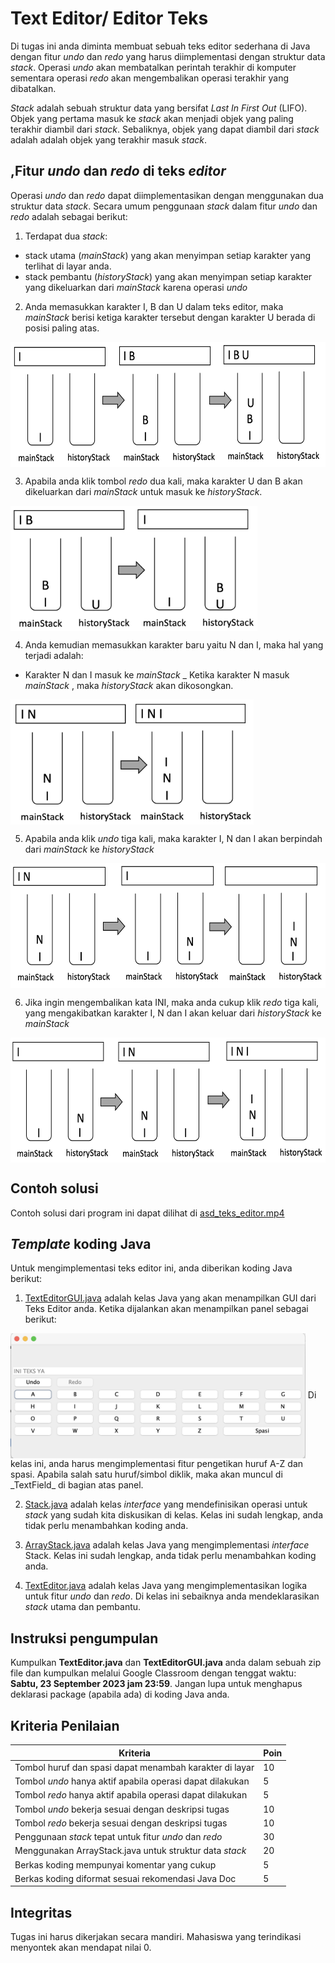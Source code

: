 # Text Editor/ Editor Teks

Di tugas ini anda diminta membuat sebuah teks editor sederhana di Java dengan fitur _undo_ dan _redo_ yang harus diimplementasi dengan struktur data _stack_. Operasi _undo_ akan membatalkan perintah terakhir di komputer sementara operasi _redo_ akan mengembalikan operasi terakhir yang dibatalkan. 

_Stack_ adalah sebuah struktur data yang bersifat _Last In First Out_ (LIFO). Objek yang pertama masuk ke _stack_ akan menjadi objek yang paling terakhir diambil dari _stack_. Sebaliknya, objek yang dapat diambil dari _stack_ adalah adalah objek yang terakhir masuk _stack_. 

## ,Fitur _undo_ dan _redo_ di teks _editor_
Operasi _undo_ dan _redo_ dapat diimplementasikan dengan menggunakan dua struktur data _stack_. Secara umum penggunaan _stack_ dalam fitur _undo_ dan _redo_ adalah sebagai berikut:
1. Terdapat dua _stack_: 
  - stack utama (_mainStack_) yang akan menyimpan setiap karakter yang terlihat di layar anda.
  - stack pembantu (_historyStack_) yang akan menyimpan setiap karakter yang dikeluarkan dari _mainStack_ karena operasi _undo_

2. Anda memasukkan karakter I, B dan U dalam teks editor, maka _mainStack_ berisi ketiga karakter tersebut dengan karakter U berada di posisi paling atas. 

<img align="center" src="fig/text_ibu.png" height="200" />


3. Apabila anda klik tombol _redo_ dua kali, maka karakter U dan B akan dikeluarkan dari _mainStack_ untuk masuk ke _historyStack_.

<img align="center" src="fig/text_rem_bu.png" height="200" />

4. Anda kemudian memasukkan karakter baru yaitu N dan I, maka hal yang terjadi adalah:
 - Karakter N dan I masuk ke _mainStack_
 _ Ketika karakter N masuk _mainStack_ , maka _historyStack_ akan dikosongkan.

<img align="center" src="fig/text_add_ni.png" height="200" />

5. Apabila anda klik _undo_ tiga kali, maka karakter I, N dan I akan berpindah dari _mainStack_ ke _historyStack_

<img align="center" src="fig/text_undo_ini.png" height="200" />

6. Jika ingin mengembalikan kata INI, maka anda cukup klik _redo_ tiga kali, yang mengakibatkan karakter I, N dan I akan keluar dari _historyStack_ ke _mainStack_

<img align="center" src="fig/text_redo_ini.png" height="200" />


## Contoh solusi
Contoh solusi dari program ini dapat dilihat di [asd_teks_editor.mp4](asd_teks_editor.mp4)

## _Template_ koding Java
Untuk mengimplementasi teks editor ini, anda diberikan koding Java berikut:
1. [TextEditorGUI.java](TextEditorGUI.java) adalah kelas Java yang akan menampilkan GUI dari Teks Editor anda. Ketika dijalankan akan menampilkan panel sebagai berikut:
<img align="center" src="fig/gui.png" height="200" />
Di kelas ini, anda harus mengimplementasi fitur pengetikan huruf A-Z dan spasi. Apabila salah satu huruf/simbol diklik, maka akan muncul di _TextField_ di bagian atas panel. 

2. [Stack.java](Stack.java) adalah kelas _interface_ yang mendefinisikan operasi untuk _stack_ yang sudah kita diskusikan di kelas. Kelas ini sudah lengkap, anda tidak perlu menambahkan koding anda.

3. [ArrayStack.java](ArrayStack.java) adalah kelas Java yang mengimplementasi _interface_ Stack. Kelas ini sudah lengkap, anda tidak perlu menambahkan koding anda.

4. [TextEditor.java](TextEditor.java) adalah kelas Java yang mengimplementasikan logika untuk fitur _undo_ dan _redo_. Di kelas ini sebaiknya anda mendeklarasikan _stack_ utama dan pembantu. 


## Instruksi pengumpulan
Kumpulkan **TextEditor.java** dan **TextEditorGUI.java** anda dalam sebuah zip file dan kumpulkan melalui Google Classroom dengan tenggat waktu: **Sabtu, 23 September 2023 jam 23:59**. Jangan lupa untuk menghapus deklarasi package (apabila ada) di koding Java anda.


## Kriteria Penilaian
|Kriteria  | Poin |
| --- | --- |
|Tombol huruf dan spasi dapat menambah karakter di layar  |10|
|Tombol _undo_ hanya aktif apabila operasi dapat dilakukan |5 | 
|Tombol _redo_ hanya aktif apabila operasi dapat dilakukan |5 |
|Tombol _undo_ bekerja sesuai dengan deskripsi tugas |10|
|Tombol _redo_ bekerja sesuai dengan deskripsi tugas |10|
|Penggunaan _stack_ tepat untuk fitur _undo_ dan _redo_ |30|
|Menggunakan ArrayStack.java untuk struktur data _stack_ |20|
|Berkas koding mempunyai komentar yang cukup |5|
|Berkas koding diformat sesuai rekomendasi Java Doc |5|


## Integritas
Tugas ini harus dikerjakan secara mandiri. Mahasiswa yang terindikasi menyontek akan mendapat nilai 0.






